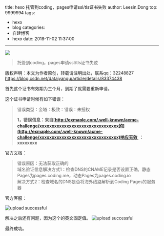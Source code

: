 title: hexo 托管到coding，pages申请ssl/tls证书失败
author: Leesin.Dong
top: 9999994
tags:
  - hexo
  - blog
categories:
  - 自建博客
  - hexo
date: 2018-11-02 11:37:00
---
![](images/blog_header4.jpg)
>托管到coding，pages申请ssl/tls证书失败

<!--more-->
版权声明：本文为作者原创，转载请注明出处，联系qq：32248827 https://blog.csdn.net/dataiyangu/article/details/83374438

首先这个证书有效期为三个月，到期了就需要重新申请。

这个证书申请时候有如下错误：

> 错误类型：金塔：极致：错误：未授权
> 
> **1，错误信息：来自[http://exmaple.com/.well-known/acme-challenge/xxxxxxxxxxxxxxxxxxxxxxxxxxxxxxxx的](http://exmaple.com/.well-known/acme-challenge/xxxxxxxxxxxxxxxxxxxxxxxxxxxxxxxx)响应无效  ：xxxxxxxx**

官方文档：

> 错误原因：无法获取正确的  
> 域名验证信息解决方式1：检查DNS的CNAME记录是否设置正确，静态Pages为pages.coding.me，动态Pages为pages.coding.io  
> 解决方式2：检查域名的DNS是否将海外线路解析到Coding Pages的服务器

官方客服：


![upload successful](/images/my_blog_140.png)

解决之后还有问题，因为这个的英文固定值。
![upload successful](/images/my_blog_141.png)

最终成功。